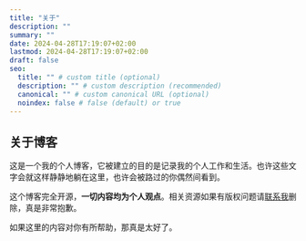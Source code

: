 ```yaml
---
title: "关于"
description: ""
summary: ""
date: 2024-04-28T17:19:07+02:00
lastmod: 2024-04-28T17:19:07+02:00
draft: false
seo:
  title: "" # custom title (optional)
  description: "" # custom description (recommended)
  canonical: "" # custom canonical URL (optional)
  noindex: false # false (default) or true
---
```

## 关于博客

这是一个我的个人博客，它被建立的目的是记录我的个人工作和生活。也许这些文字会就这样静静地躺在这里，也许会被路过的你偶然间看到。

这个博客完全开源，**一切内容均为个人观点**。相关资源如果有版权问题请[联系我](mailto:3210446347@qq.com)删除，真是非常抱歉。

如果这里的内容对你有所帮助，那真是太好了。